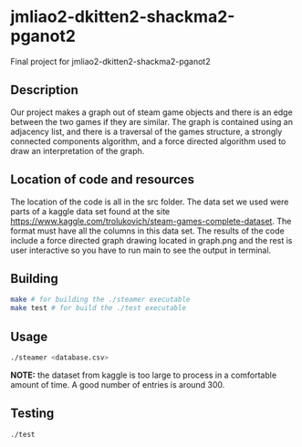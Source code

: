 # jmliao2-dkitten2-shackma2-pganot2
Final project for jmliao2-dkitten2-shackma2-pganot2

## Description
Our project makes a graph out of steam game objects and there is an
edge between the two games if they are similar. The graph is contained
using an adjacency list, and there is a traversal of the games
structure, a strongly connected components algorithm, and a force
directed algorithm used to draw an interpretation of the graph.

## Location of code and resources
The location of the code is all in the src folder. The data set we
used were parts of a kaggle data set found at the site
https://www.kaggle.com/trolukovich/steam-games-complete-dataset. The
format must have all the columns in this data set. The results of the
code include a force directed graph drawing located in graph.png and
the rest is user interactive so you have to run main to see the output
in terminal.

## Building
```bash
make # for building the ./steamer executable
make test # for build the ./test executable
```

## Usage
```bash
./steamer <database.csv>
```

**NOTE:** the dataset from kaggle is too large to process in a
comfortable amount of time.  A good number of entries is around 300.

## Testing
```bash
./test
```
